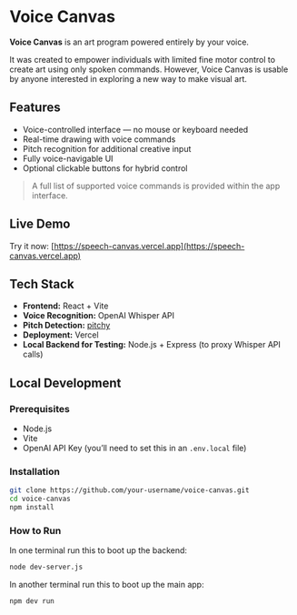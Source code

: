 # Voice Canvas

**Voice Canvas** is an art program powered entirely by your voice.

It was created to empower individuals with limited fine motor control to create art using only spoken commands. However, Voice Canvas is usable by anyone interested in exploring a new way to make visual art.

## Features

- Voice-controlled interface — no mouse or keyboard needed
- Real-time drawing with voice commands
- Pitch recognition for additional creative input
- Fully voice-navigable UI
- Optional clickable buttons for hybrid control

> A full list of supported voice commands is provided within the app interface.

## Live Demo

Try it now: [https://speech-canvas.vercel.app](https://speech-canvas.vercel.app)

## Tech Stack

- **Frontend:** React + Vite
- **Voice Recognition:** OpenAI Whisper API
- **Pitch Detection:** [pitchy](https://www.npmjs.com/package/pitchy)
- **Deployment:** Vercel
- **Local Backend for Testing:** Node.js + Express (to proxy Whisper API calls)

## Local Development

### Prerequisites

- Node.js
- Vite
- OpenAI API Key (you’ll need to set this in an `.env.local` file)

### Installation

```bash
git clone https://github.com/your-username/voice-canvas.git
cd voice-canvas
npm install
```

### How to Run

In one terminal run this to boot up the backend:
```bash
node dev-server.js
```
In another terminal run this to boot up the main app:
```bash
npm dev run
